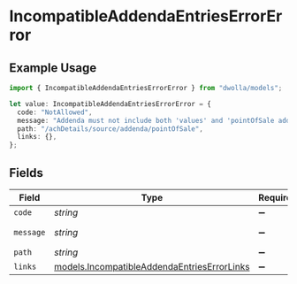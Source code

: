 # IncompatibleAddendaEntriesErrorError

## Example Usage

```typescript
import { IncompatibleAddendaEntriesErrorError } from "dwolla/models";

let value: IncompatibleAddendaEntriesErrorError = {
  code: "NotAllowed",
  message: "Addenda must not include both 'values' and 'pointOfSale addenda",
  path: "/achDetails/source/addenda/pointOfSale",
  links: {},
};
```

## Fields

| Field                                                                                            | Type                                                                                             | Required                                                                                         | Description                                                                                      | Example                                                                                          |
| ------------------------------------------------------------------------------------------------ | ------------------------------------------------------------------------------------------------ | ------------------------------------------------------------------------------------------------ | ------------------------------------------------------------------------------------------------ | ------------------------------------------------------------------------------------------------ |
| `code`                                                                                           | *string*                                                                                         | :heavy_minus_sign:                                                                               | N/A                                                                                              | NotAllowed                                                                                       |
| `message`                                                                                        | *string*                                                                                         | :heavy_minus_sign:                                                                               | N/A                                                                                              | Addenda must not include both 'values' and 'pointOfSale addenda                                  |
| `path`                                                                                           | *string*                                                                                         | :heavy_minus_sign:                                                                               | N/A                                                                                              | /achDetails/source/addenda/pointOfSale                                                           |
| `links`                                                                                          | [models.IncompatibleAddendaEntriesErrorLinks](../models/incompatibleaddendaentrieserrorlinks.md) | :heavy_minus_sign:                                                                               | N/A                                                                                              | {}                                                                                               |
